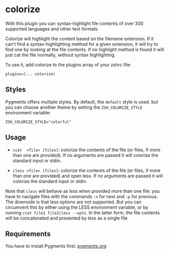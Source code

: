 # colorize

With this plugin you can syntax-highlight file contents of over 300 supported languages and other text formats.

Colorize will highlight the content based on the filename extension. If it can't find a syntax-highlighting
method for a given extension, it will try to find one by looking at the file contents. If no highlight method
is found it will just cat the file normally, without syntax highlighting.

To use it, add colorize to the plugins array of your zshrc file:
```
plugins=(... colorize)
```

## Styles

Pygments offers multiple styles. By default, the `default` style is used, but you can choose another theme by setting the `ZSH_COLORIZE_STYLE` environment variable:

`ZSH_COLORIZE_STYLE="colorful"`

## Usage

* `ccat  <file> [files]`: colorize the contents of the file (or files, if more than one are provided). 
  If no arguments are passed it will colorize the standard input or stdin.

* `cless <file> [files]`: colorize the contents of the file (or files, if more than one are provided) and
  open less. If no arguments are passed it will colorize the standard input or stdin.

Note that `cless` will behave as less when provided more than one file: you have to navigate files with
the commands `:n` for next and `:p` for previous. The downside is that less options are not supported.
But you can circumvent this by either using the LESS environment variable, or by running `ccat file1 file2|less --opts`.
In the latter form, the file contents will be concatenated and presented by less as a single file.

## Requirements

You have to install Pygments first: [pygments.org](http://pygments.org/download/)
